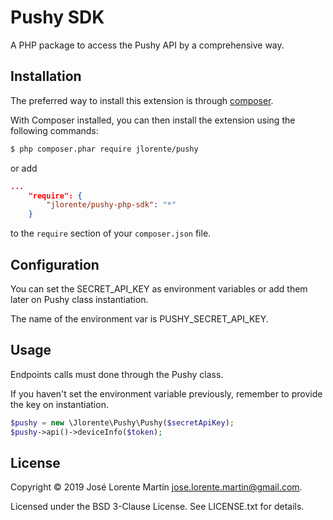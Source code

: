 Pushy SDK
=============
A PHP package to access the Pushy API by a comprehensive way.

## Installation

The preferred way to install this extension is through [composer](http://getcomposer.org/download/).

With Composer installed, you can then install the extension using the following commands:

```bash
$ php composer.phar require jlorente/pushy
```

or add 

```json
...
    "require": {
        "jlorente/pushy-php-sdk": "*"
    }
```

to the ```require``` section of your `composer.json` file.

## Configuration

You can set the SECRET_API_KEY as environment variables or add them later 
on Pushy class instantiation.

The name of the environment var is PUSHY_SECRET_API_KEY.

## Usage

Endpoints calls must done through the Pushy class.

If you haven't set the environment variable previously, remember to provide the 
key on instantiation.

```php
$pushy = new \Jlorente\Pushy\Pushy($secretApiKey);
$pushy->api()->deviceInfo($token);
```

## License 
Copyright &copy; 2019 José Lorente Martín <jose.lorente.martin@gmail.com>.

Licensed under the BSD 3-Clause License. See LICENSE.txt for details.

